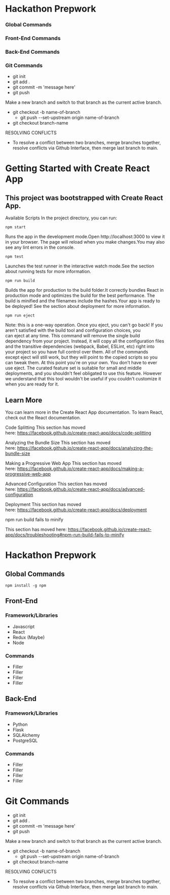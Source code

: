 # Hackathon Prepwork

### Global Commands

### Front-End Commands

### Back-End Commands

### Git Commands

-   git init
-   git add .
-   git commit -m 'message here'
-   git push

Make a new branch and switch to that branch as the current active branch.

-   git checkout -b name-of-branch
    -   git push --set-upstream origin name-of-branch
-   git checkout branch-name

RESOLVING CONFLICTS

-   To resolve a conflict between two branches, merge branches together, resolve conflicts via Github Interface, then merge last branch to main.

# Getting Started with Create React App

## This project was bootstrapped with Create React App.

Available Scripts
In the project directory, you can run:

`npm start`

Runs the app in the development mode.Open http://localhost:3000 to view it in your browser.
The page will reload when you make changes.You may also see any lint errors in the console.

`npm test`

Launches the test runner in the interactive watch mode.See the section about running tests for more information.

`npm run build`

Builds the app for production to the build folder.It correctly bundles React in production mode and optimizes the build for the best performance.
The build is minified and the filenames include the hashes.Your app is ready to be deployed!
See the section about deployment for more information.

`npm run eject`

Note: this is a one-way operation. Once you eject, you can't go back!
If you aren't satisfied with the build tool and configuration choices, you can eject at any time. This command will remove the single build dependency from your project.
Instead, it will copy all the configuration files and the transitive dependencies (webpack, Babel, ESLint, etc) right into your project so you have full control over them. All of the commands except eject will still work, but they will point to the copied scripts so you can tweak them. At this point you're on your own.
You don't have to ever use eject. The curated feature set is suitable for small and middle deployments, and you shouldn't feel obligated to use this feature. However we understand that this tool wouldn't be useful if you couldn't customize it when you are ready for it.

## Learn More

You can learn more in the Create React App documentation.
To learn React, check out the React documentation.

Code Splitting
This section has moved here: https://facebook.github.io/create-react-app/docs/code-splitting

Analyzing the Bundle Size
This section has moved here: https://facebook.github.io/create-react-app/docs/analyzing-the-bundle-size

Making a Progressive Web App
This section has moved here: https://facebook.github.io/create-react-app/docs/making-a-progressive-web-app

Advanced Configuration
This section has moved here: https://facebook.github.io/create-react-app/docs/advanced-configuration

Deployment
This section has moved here: https://facebook.github.io/create-react-app/docs/deployment

npm run build fails to minify

This section has moved here: https://facebook.github.io/create-react-app/docs/troubleshooting#npm-run-build-fails-to-minify

# Hackathon Prepwork

## Global Commands

    npm install -g npm

## Front-End

### Framework/Libraries

-   Javascript
-   React
-   Redux (Maybe)
-   Node

### Commands

-   Filler
-   Filler
-   Filler
-   Filler

## Back-End

### Framework/Libraries

-   Python
-   Flask
-   SQLAlchemy
-   PostgreSQL

### Commands

-   Filler
-   Filler
-   Filler
-   Filler

# Git Commands

-   git init
-   git add .
-   git commit -m 'message here'
-   git push

Make a new branch and switch to that branch as the current active branch.

-   git checkout -b name-of-branch
    -   git push --set-upstream origin name-of-branch
-   git checkout branch-name

RESOLVING CONFLICTS

-   To resolve a conflict between two branches, merge branches together, resolve conflicts via Github Interface, then merge last branch to main.
